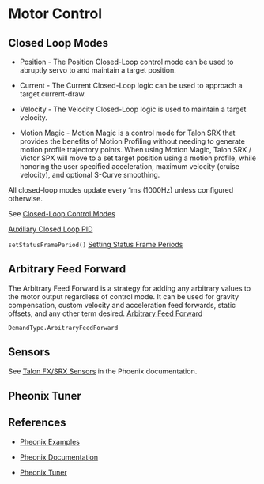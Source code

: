 # Motor Control

## Closed Loop Modes
- Position - The Position Closed-Loop control mode can be used to abruptly servo to and maintain a target position.

- Current - The Current Closed-Loop logic can be used to approach a target current-draw. 

- Velocity - The Velocity Closed-Loop logic is used to maintain a target velocity. 

- Motion Magic - Motion Magic is a control mode for Talon SRX that provides the benefits of Motion Profiling without needing to generate motion profile trajectory points. When using Motion Magic, Talon SRX / Victor SPX will move to a set target position using a motion profile, while honoring the user specified acceleration, maximum velocity (cruise velocity), and optional S-Curve smoothing.

All closed-loop modes update every 1ms (1000Hz) unless configured otherwise.

See [Closed-Loop Control Modes](https://docs.ctre-phoenix.com/en/latest/ch16_ClosedLoop.html?highlight=demandtype#position-closed-loop-control-mode)

<!-- setOutputMetersPerSecond

ControlMode.PercentOutput -->

[Auxiliary Closed Loop PID](https://docs.ctre-phoenix.com/en/latest/ch16_ClosedLoop.html?highlight=auxpid#auxiliary-closed-loop-pid-1)

`setStatusFramePeriod()` [Setting Status Frame Periods](https://docs.ctre-phoenix.com/en/latest/ch18_CommonAPI.html?highlight=setStatusFramePeriod#setting-status-frame-periods)

## Arbitrary Feed Forward

The Arbitrary Feed Forward is a strategy for adding any arbitrary values to the motor output regardless of control mode. It can be used for gravity compensation, custom velocity and acceleration feed forwards, static offsets, and any other term desired.
[Arbitrary Feed Forward](https://docs.ctre-phoenix.com/en/latest/ch16_ClosedLoop.html?highlight=DemandType.ArbitraryFeedForward#arbitrary-feed-forward) 

`DemandType.ArbitraryFeedForward`

## Sensors
<!-- DriveStraight_AuxIntegratedSensor This example has the robot driving in Percent Output with an auxiliary closed loop on integrated sensor difference to keep the robot straight. -->

See [Talon FX/SRX Sensors](https://docs.ctre-phoenix.com/en/latest/ch14_MCSensor.html?highlight=configSelectedFeedbackSensor#bring-up-talon-fx-srx-sensors) in the Phoenix documentation.

##  Pheonix Tuner   

## References

- [Pheonix Examples](https://github.com/CrossTheRoadElec/Phoenix-Examples-Languages)    

- [Pheonix Documentation](https://docs.ctre-phoenix.com/en/stable/)

- [Pheonix Tuner](https://docs.ctre-phoenix.com/en/stable/ch03_PrimerPhoenixSoft.html#what-is-phoenix-tuner)